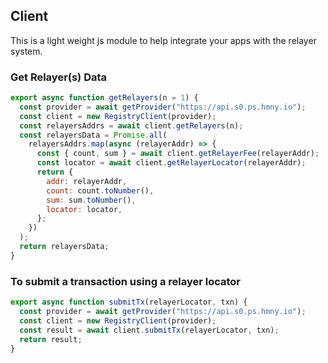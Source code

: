 ## Client

This is a light weight js module to help integrate your apps with the relayer system.

### Get Relayer(s) Data

```js
export async function getRelayers(n = 1) {
  const provider = await getProvider("https://api.s0.ps.hmny.io");
  const client = new RegistryClient(provider);
  const relayersAddrs = await client.getRelayers(n);
  const relayersData = Promise.all(
    relayersAddrs.map(async (relayerAddr) => {
      const { count, sum } = await client.getRelayerFee(relayerAddr);
      const locator = await client.getRelayerLocator(relayerAddr);
      return {
        addr: relayerAddr,
        count: count.toNumber(),
        sum: sum.toNumber(),
        locator: locator,
      };
    })
  );
  return relayersData;
}
```

### To submit a transaction using a relayer locator

```js
export async function submitTx(relayerLocator, txn) {
  const provider = await getProvider("https://api.s0.ps.hmny.io");
  const client = new RegistryClient(provider);
  const result = await client.submitTx(relayerLocator, txn);
  return result;
}
```
